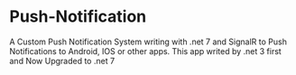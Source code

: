 # Push-Notification
A Custom Push Notification System writing with .net 7 and SignalR to Push Notifications to Android, IOS or other apps.
This app writed by .net 3 first and Now Upgraded to .net 7
